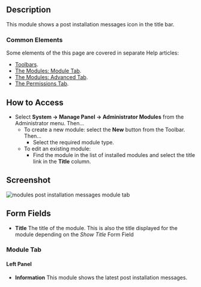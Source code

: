 <!-- Filename: Help4.x:Admin_Modules:_Post_Installation_Messages / Display title: Modules: Post Installation Messages -->

## Description

This module shows a post installation messages icon in the title bar. 

### Common Elements

Some elements of the this page are covered in separate Help articles:

* [Toolbars](jdocmanual?article=help/common-elements/toolbars).
* [The Modules: Module Tab](jdocmanual?article=help/modules/modules-module-tab).
* [The Modules: Advanced Tab](jdocmanual?article=help/modules/modules-advanced-tab).
* [The Permissions Tab](jdocmanual?article=help/common-elements/edit-permissions).

## How to Access

- Select **System → Manage Panel → Administrator Modules** from
  the Administrator menu. Then...
  - To create a new module: select the **New** button from the Toolbar.
    Then...
    - Select the required module type.
  - To edit an existing module:
    - Find the module in the list of installed modules and select the
      title link in the **Title** column.

## Screenshot

![modules post installation messages module tab](../../../en/images/modules-admin/modules-post-installation-messages-module-tab.png)

## Form Fields

- **Title** The title of the module. This is also the title displayed
  for the module depending on the *Show Title* Form Field

### Module Tab

#### Left Panel

- **Information** This module shows the latest post installation messages.
